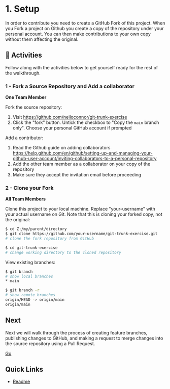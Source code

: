 # 1. Setup

In order to contribute you need to create a GitHub Fork of this project. When you Fork a project on Github you create a copy of the repository under your personal account. You can then make contributions to your own copy without them affecting the original.

## :running: Activities

Follow along with the activities below to get yourself ready for the rest of the walkthrough.


### 1 - Fork a Source Repository and Add a collaborator

__One Team Member__

Fork the source repository:
   1. Visit https://github.com/neiloconnor/git-trunk-exercise
   2. Click the "fork" button. Untick the checkbox to "Copy the `main` branch only". Choose your personal GitHub account if prompted

Add a contributor:
   1. Read the Github guide on adding collaborators https://help.github.com/en/github/setting-up-and-managing-your-github-user-account/inviting-collaborators-to-a-personal-repository
   2. Add the other team member as a collaborator on your copy of the repository
   3. Make sure they accept the invitation email before proceeding

### 2 - Clone your Fork

__All Team Members__

Clone this project to your local machine. Replace "your-username" with your actual username on Git. Note that this is cloning your forked copy, not the original:
```sh
$ cd Z:/my/parent/directory
$ git clone https://github.com/your-username/git-trunk-exercise.git
# clone the fork repository from GitHub

$ cd git-trunk-exercise
# change working directory to the cloned repository
```

View existing branches:
```sh
$ git branch
# show local branches
* main

$ git branch -r
# show remote branches
origin/HEAD -> origin/main
origin/main
```

## Next

Next we will walk through the process of creating feature branches, publishing changes to GitHub, and making a request to merge changes into the source repository using a Pull Request.

[Go](2-feature-branches.md)

## Quick Links

- [Readme](../readme.md)

